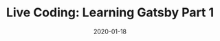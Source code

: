 ---
path: "/blog/2020/live-coding-01"
date: "2020-01-18"
title: "Live Coding: Learning Gatsby Part 1"
videoUrl: "https://www.youtube.com/embed/OPts27QRfsc"
---